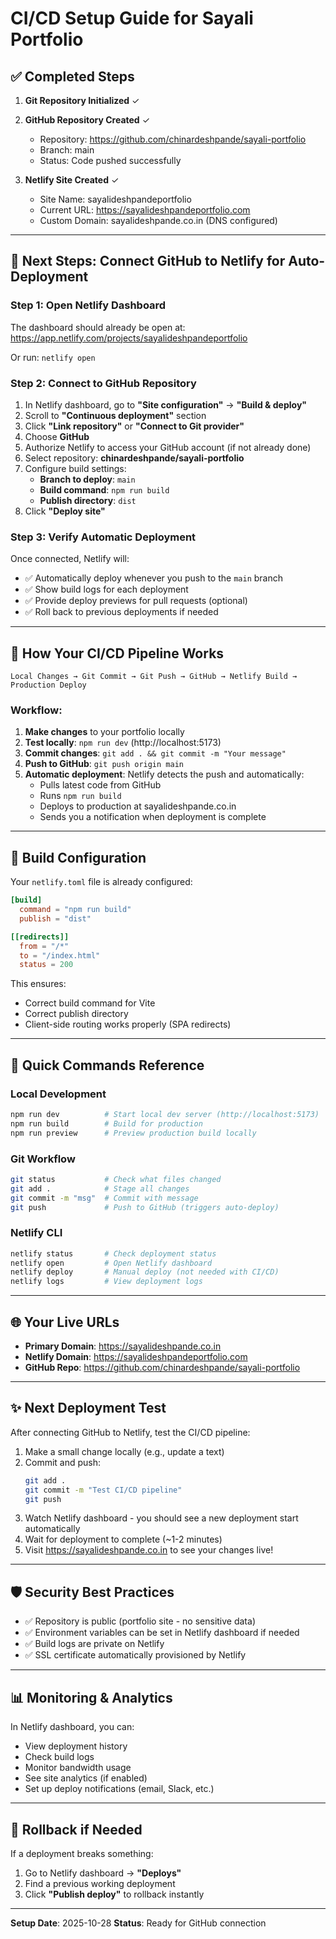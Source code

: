 # CI/CD Setup Guide for Sayali Portfolio

## ✅ Completed Steps

1. **Git Repository Initialized** ✓
2. **GitHub Repository Created** ✓
   - Repository: https://github.com/chinardeshpande/sayali-portfolio
   - Branch: main
   - Status: Code pushed successfully

3. **Netlify Site Created** ✓
   - Site Name: sayalideshpandeportfolio
   - Current URL: https://sayalideshpandeportfolio.com
   - Custom Domain: sayalideshpande.co.in (DNS configured)

---

## 🚀 Next Steps: Connect GitHub to Netlify for Auto-Deployment

### Step 1: Open Netlify Dashboard

The dashboard should already be open at:
https://app.netlify.com/projects/sayalideshpandeportfolio

Or run: `netlify open`

### Step 2: Connect to GitHub Repository

1. In Netlify dashboard, go to **"Site configuration"** → **"Build & deploy"**
2. Scroll to **"Continuous deployment"** section
3. Click **"Link repository"** or **"Connect to Git provider"**
4. Choose **GitHub**
5. Authorize Netlify to access your GitHub account (if not already done)
6. Select repository: **chinardeshpande/sayali-portfolio**
7. Configure build settings:
   - **Branch to deploy**: `main`
   - **Build command**: `npm run build`
   - **Publish directory**: `dist`
8. Click **"Deploy site"**

### Step 3: Verify Automatic Deployment

Once connected, Netlify will:
- ✅ Automatically deploy whenever you push to the `main` branch
- ✅ Show build logs for each deployment
- ✅ Provide deploy previews for pull requests (optional)
- ✅ Roll back to previous deployments if needed

---

## 📝 How Your CI/CD Pipeline Works

```
Local Changes → Git Commit → Git Push → GitHub → Netlify Build → Production Deploy
```

### Workflow:

1. **Make changes** to your portfolio locally
2. **Test locally**: `npm run dev` (http://localhost:5173)
3. **Commit changes**: `git add . && git commit -m "Your message"`
4. **Push to GitHub**: `git push origin main`
5. **Automatic deployment**: Netlify detects the push and automatically:
   - Pulls latest code from GitHub
   - Runs `npm run build`
   - Deploys to production at sayalideshpande.co.in
   - Sends you a notification when deployment is complete

---

## 🔧 Build Configuration

Your `netlify.toml` file is already configured:

```toml
[build]
  command = "npm run build"
  publish = "dist"

[[redirects]]
  from = "/*"
  to = "/index.html"
  status = 200
```

This ensures:
- Correct build command for Vite
- Correct publish directory
- Client-side routing works properly (SPA redirects)

---

## 🎯 Quick Commands Reference

### Local Development
```bash
npm run dev          # Start local dev server (http://localhost:5173)
npm run build        # Build for production
npm run preview      # Preview production build locally
```

### Git Workflow
```bash
git status           # Check what files changed
git add .            # Stage all changes
git commit -m "msg"  # Commit with message
git push             # Push to GitHub (triggers auto-deploy)
```

### Netlify CLI
```bash
netlify status       # Check deployment status
netlify open         # Open Netlify dashboard
netlify deploy       # Manual deploy (not needed with CI/CD)
netlify logs         # View deployment logs
```

---

## 🌐 Your Live URLs

- **Primary Domain**: https://sayalideshpande.co.in
- **Netlify Domain**: https://sayalideshpandeportfolio.com
- **GitHub Repo**: https://github.com/chinardeshpande/sayali-portfolio

---

## ✨ Next Deployment Test

After connecting GitHub to Netlify, test the CI/CD pipeline:

1. Make a small change locally (e.g., update a text)
2. Commit and push:
   ```bash
   git add .
   git commit -m "Test CI/CD pipeline"
   git push
   ```
3. Watch Netlify dashboard - you should see a new deployment start automatically
4. Wait for deployment to complete (~1-2 minutes)
5. Visit https://sayalideshpande.co.in to see your changes live!

---

## 🛡️ Security Best Practices

- ✅ Repository is public (portfolio site - no sensitive data)
- ✅ Environment variables can be set in Netlify dashboard if needed
- ✅ Build logs are private on Netlify
- ✅ SSL certificate automatically provisioned by Netlify

---

## 📊 Monitoring & Analytics

In Netlify dashboard, you can:
- View deployment history
- Check build logs
- Monitor bandwidth usage
- See site analytics (if enabled)
- Set up deploy notifications (email, Slack, etc.)

---

## 🔄 Rollback if Needed

If a deployment breaks something:

1. Go to Netlify dashboard → **"Deploys"**
2. Find a previous working deployment
3. Click **"Publish deploy"** to rollback instantly

---

**Setup Date**: 2025-10-28
**Status**: Ready for GitHub connection

